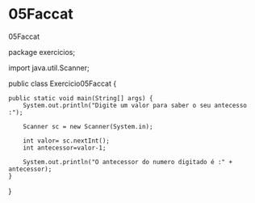 # 05Faccat
05Faccat

package exercicios;

import java.util.Scanner;

public class Exercicio05Faccat {

	public static void main(String[] args) {
		System.out.println("Digite um valor para saber o seu antecesso :");

		Scanner sc = new Scanner(System.in);
		
		int valor= sc.nextInt();
		int antecessor=valor-1;
		
		System.out.println("O antecessor do numero digitado é :" + antecessor);
	}

}
